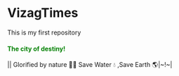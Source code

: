 # VizagTimes
This is my first repository<br>
<h4 style="color:green;"> The city of destiny! </h4>
|| Glorified by nature 🤌🌈
Save Water 💧
,Save Earth
🌎|~!~|
